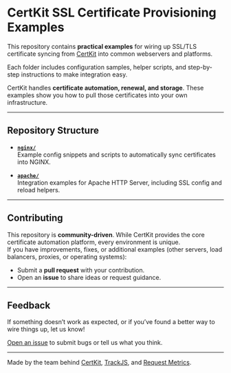 # CertKit SSL Certificate Provisioning Examples

This repository contains **practical examples** for wiring up SSL/TLS certificate syncing from [CertKit](https://www.certkit.io) into common webservers and platforms.  

Each folder includes configuration samples, helper scripts, and step-by-step instructions to make integration easy.

CertKit handles **certificate automation, renewal, and storage**. These examples show you how to pull those certificates into your own infrastructure.

---

## Repository Structure

- **[`nginx/`](./nginx/)**  
  Example config snippets and scripts to automatically sync certificates into NGINX.

- **[`apache/`](./apache/)**  
  Integration examples for Apache HTTP Server, including SSL config and reload helpers.
<!-- 
- **[`caddy/`](./caddy/)**  
  How to connect CertKit certificates to Caddy, including JSON and Caddyfile examples.

- **[`iis/`](./iis/)**  
  PowerShell and batch scripts to import CertKit certificates into IIS on Windows. -->

---

## Contributing

This repository is **community-driven**. While CertKit provides the core certificate automation platform, every environment is unique.  
If you have improvements, fixes, or additional examples (other servers, load balancers, proxies, or operating systems):

- Submit a **pull request** with your contribution.
- Open an **issue** to share ideas or request guidance.

---

## Feedback

If something doesn’t work as expected, or if you’ve found a better way to wire things up, let us know!  

[Open an issue](../../issues) to submit bugs or tell us what you think.

---

Made by the team behind [CertKit](https://certkit.io), [TrackJS](https://trackjs.com), and [Request Metrics](https://requestmetrics.com).
